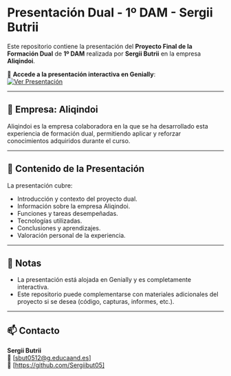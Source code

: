 # Presentación Dual - 1º DAM - Sergii Butrii

Este repositorio contiene la presentación del **Proyecto Final de la Formación Dual** de **1º DAM** realizada por **Sergii Butrii** en la empresa **Aliqindoi**.

🔗 **Accede a la presentación interactiva en Genially**:  
[![Ver Presentación](https://img.shields.io/badge/Ver%20Presentación%20en%20Genially-00C4CC?logo=genially&logoColor=white)](https://view.genially.com/6826e71a5fd238a1faf9d018/presentation-proyecto-final-presentacion-dual-sergii-butrii)

---

## 🏢 Empresa: Aliqindoi

Aliqindoi es la empresa colaboradora en la que se ha desarrollado esta experiencia de formación dual, permitiendo aplicar y reforzar conocimientos adquiridos durante el curso.

---

## 🧠 Contenido de la Presentación

La presentación cubre:

- Introducción y contexto del proyecto dual.
- Información sobre la empresa Aliqindoi.
- Funciones y tareas desempeñadas.
- Tecnologías utilizadas.
- Conclusiones y aprendizajes.
- Valoración personal de la experiencia.

---

## 📌 Notas

- La presentación está alojada en Genially y es completamente interactiva.
- Este repositorio puede complementarse con materiales adicionales del proyecto si se desea (código, capturas, informes, etc.).

---

## 📫 Contacto

**Sergii Butrii**  
📧 [sbut0512@g.educaand.es]  
🔗 [https://github.com/Sergiibut05]

